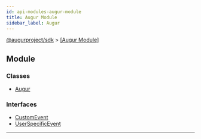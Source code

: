 ```yaml
---
id: api-modules-augur-module
title: Augur Module
sidebar_label: Augur
---
```


[@augurproject/sdk](api-readme.md) > [[Augur Module]](api-modules-augur-module.md)

## Module

### Classes

* [Augur](api-classes-augur-augur.md)

### Interfaces

* [CustomEvent](api-interfaces-augur-customevent.md)
* [UserSpecificEvent](api-interfaces-augur-userspecificevent.md)

---

